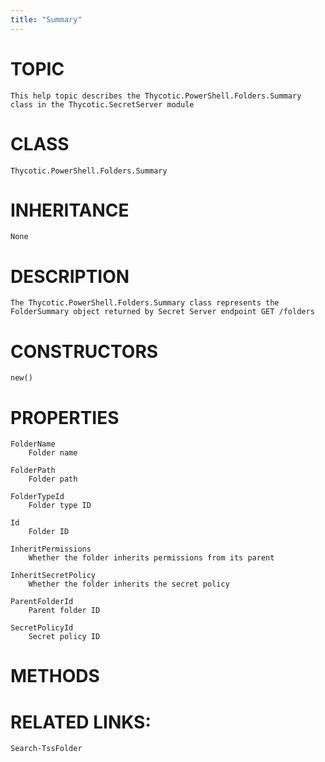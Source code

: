 ```yaml
---
title: "Summary"
---
```


# TOPIC
    This help topic describes the Thycotic.PowerShell.Folders.Summary class in the Thycotic.SecretServer module

# CLASS
    Thycotic.PowerShell.Folders.Summary

# INHERITANCE
    None

# DESCRIPTION
    The Thycotic.PowerShell.Folders.Summary class represents the FolderSummary object returned by Secret Server endpoint GET /folders

# CONSTRUCTORS
    new()

# PROPERTIES
    FolderName
        Folder name

    FolderPath
        Folder path

    FolderTypeId
        Folder type ID

    Id
        Folder ID

    InheritPermissions
        Whether the folder inherits permissions from its parent

    InheritSecretPolicy
        Whether the folder inherits the secret policy

    ParentFolderId
        Parent folder ID

    SecretPolicyId
        Secret policy ID

# METHODS

# RELATED LINKS:
    Search-TssFolder
